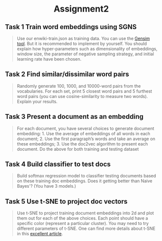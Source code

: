 # <center> Assignment2 </center>

## Task 1 Train word embeddings using SGNS 
> Use our enwiki-train.json as training data. You can use the [Gensim tool](https://radimrehurek.com/gensim/models/word2vec.html). But it is recommended to implement by yourself. You should explain how hyper-parameters such as dimensionality of embeddings, window size, the parameter of negative sampling strategy, and initial learning rate have been chosen.

## Task 2 Find similar/dissimilar word pairs

> Randomly generate 100, 1000, and 10000-word pairs from the vocabularies. For each set, print 5 closest word pairs and 5 furthest word pairs (you can use cosine-similarity to measure two words). Explain your results.


## Task 3 Present a document as an embedding

> For each document, you have several choices to generate document embedding: 1. Use the average of embeddings of all words in each document; 2. Use the first paragraph’s words and take an average on these embeddings; 3. Use the doc2vec algorithm to present each document. Do the above for both training and testing dataset

## Task 4 Build classifier to test docs
> Build softmax regression model to classifier testing documents based on these training doc embeddings. Does it getting better than Naive Bayes'? (You have 3 models.)


## Task 5 Use t-SNE to project doc vectors

> Use t-SNE to project training document embeddings into 2d and plot them out for each of the above choices. Each point should have a specific color (represent a particular cluster). You may need to try different parameters of t-SNE. One can find more details about t-SNE in this [excellent article](https://distill.pub/2016/misread-tsne/).